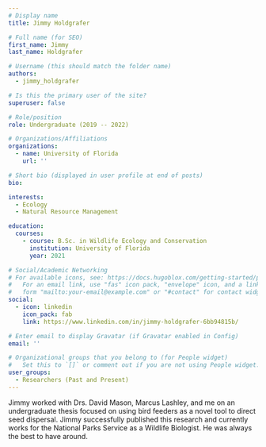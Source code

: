 ```yaml
---
# Display name
title: Jimmy Holdgrafer

# Full name (for SEO)
first_name: Jimmy
last_name: Holdgrafer

# Username (this should match the folder name)
authors:
  - jimmy_holdgrafer

# Is this the primary user of the site?
superuser: false

# Role/position
role: Undergraduate (2019 -- 2022)

# Organizations/Affiliations
organizations:
  - name: University of Florida
    url: ''

# Short bio (displayed in user profile at end of posts)
bio: 

interests:
  - Ecology
  - Natural Resource Management

education:
  courses:
    - course: B.Sc. in Wildlife Ecology and Conservation
      institution: University of Florida
      year: 2021

# Social/Academic Networking
# For available icons, see: https://docs.hugoblox.com/getting-started/page-builder/#icons
#   For an email link, use "fas" icon pack, "envelope" icon, and a link in the
#   form "mailto:your-email@example.com" or "#contact" for contact widget.
social:
  - icon: linkedin
    icon_pack: fab
    link: https://www.linkedin.com/in/jimmy-holdgrafer-6bb94815b/

# Enter email to display Gravatar (if Gravatar enabled in Config)
email: ''

# Organizational groups that you belong to (for People widget)
#   Set this to `[]` or comment out if you are not using People widget.
user_groups:
  - Researchers (Past and Present)
---
```


Jimmy worked with Drs. David Mason, Marcus Lashley, and me on an undergraduate thesis focused on using bird feeders as a novel tool to direct seed dispersal. Jimmy successfully published this research and currently works for the National Parks Service as a Wildlife Biologist. He was always the best to have around.
